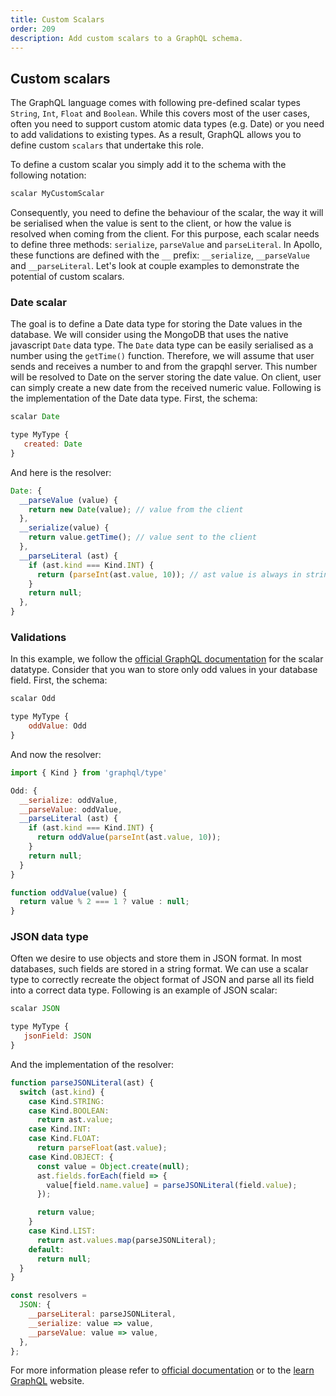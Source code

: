 ```yaml
---
title: Custom Scalars
order: 209
description: Add custom scalars to a GraphQL schema.
---
```


## Custom scalars

The GraphQL language comes with following pre-defined scalar types `String`,
`Int`, `Float` and `Boolean`. While this covers most of the user cases, often
you need to support custom atomic data types (e.g. Date) or you need to add validations
to existing types. As a result, GraphQL allows you to define custom `scalars`
that undertake this role.

To define a custom scalar you simply add it to the schema with the following notation:

```js
scalar MyCustomScalar
```

Consequently, you need to define the behaviour of the scalar, the way it will be serialised
when the value is sent to the client, or how the value is resolved when coming from the client.
For this purpose, each scalar needs to define three methods: `serialize`, `parseValue` and `parseLiteral`.
In Apollo, these functions are defined with the `__` prefix: `__serialize`, `__parseValue` and `__parseLiteral`.
Let's look at couple examples to demonstrate the potential of custom scalars.

### Date scalar

The goal is to define a Date data type for storing the Date values in the database.
We will consider using the MongoDB that uses the native javascript `Date` data type. The `Date` data type
can be easily serialised as a number using the `getTime()` function. Therefore, we will assume that
user sends and receives a number to and from the grapqhl server. This number will be resolved to Date on the server
storing the date value. On client, user can simply create a new date from the received numeric value. Following is the
implementation of the Date data type. First, the schema:

```js
scalar Date

type MyType {
   created: Date
}
```

And here is the resolver:

```js
Date: {
  __parseValue (value) {
    return new Date(value); // value from the client
  },
  __serialize(value) {
    return value.getTime(); // value sent to the client
  },
  __parseLiteral (ast) {
    if (ast.kind === Kind.INT) {
      return (parseInt(ast.value, 10)); // ast value is always in string format
    }
    return null;
  },
}
```

### Validations

In this example, we follow the [official GraphQL documentation](http://graphql.org/docs/api-reference-type-system/) for the scalar datatype.
Consider that you wan to store only odd values in your database field. First, the schema:

```js
scalar Odd

type MyType {
    oddValue: Odd
}
```

And now the resolver:

```js
import { Kind } from 'graphql/type'

Odd: {
  __serialize: oddValue,
  __parseValue: oddValue,
  __parseLiteral (ast) {
    if (ast.kind === Kind.INT) {
      return oddValue(parseInt(ast.value, 10));
    }
    return null;
  }
}

function oddValue(value) {
  return value % 2 === 1 ? value : null;
}
```

### JSON data type

Often we desire to use objects and store them in JSON format. In most databases,
such fields are stored in a string format.
We can use a scalar type to correctly recreate the object format of JSON and parse
all its field into a correct data type. Following is an example of JSON scalar:


```js
scalar JSON

type MyType {
   jsonField: JSON
}
```

And the implementation of the resolver:

```js
function parseJSONLiteral(ast) {
  switch (ast.kind) {
    case Kind.STRING:
    case Kind.BOOLEAN:
      return ast.value;
    case Kind.INT:
    case Kind.FLOAT:
      return parseFloat(ast.value);
    case Kind.OBJECT: {
      const value = Object.create(null);
      ast.fields.forEach(field => {
        value[field.name.value] = parseJSONLiteral(field.value);
      });

      return value;
    }
    case Kind.LIST:
      return ast.values.map(parseJSONLiteral);
    default:
      return null;
  }
}

const resolvers =
  JSON: {
    __parseLiteral: parseJSONLiteral,
    __serialize: value => value,
    __parseValue: value => value,
  },
};
```

For more information please refer to [official documentation](http://graphql.org/docs/api-reference-type-system/) or
to the [learn GraphQL](https://github.com/mugli/learning-graphql/blob/master/7.%20Deep%20Dive%20into%20GraphQL%20Type%20System.md) website.
